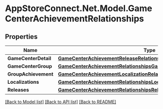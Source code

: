 # AppStoreConnect.Net.Model.GameCenterAchievementRelationships

## Properties

Name | Type | Description | Notes
------------ | ------------- | ------------- | -------------
**GameCenterDetail** | [**GameCenterAchievementReleaseRelationshipsGameCenterDetail**](GameCenterAchievementReleaseRelationshipsGameCenterDetail.md) |  | [optional] 
**GameCenterGroup** | [**GameCenterAchievementRelationshipsGameCenterGroup**](GameCenterAchievementRelationshipsGameCenterGroup.md) |  | [optional] 
**GroupAchievement** | [**GameCenterAchievementLocalizationRelationshipsGameCenterAchievement**](GameCenterAchievementLocalizationRelationshipsGameCenterAchievement.md) |  | [optional] 
**Localizations** | [**GameCenterAchievementRelationshipsLocalizations**](GameCenterAchievementRelationshipsLocalizations.md) |  | [optional] 
**Releases** | [**GameCenterAchievementRelationshipsReleases**](GameCenterAchievementRelationshipsReleases.md) |  | [optional] 

[[Back to Model list]](../README.md#documentation-for-models) [[Back to API list]](../README.md#documentation-for-api-endpoints) [[Back to README]](../README.md)

